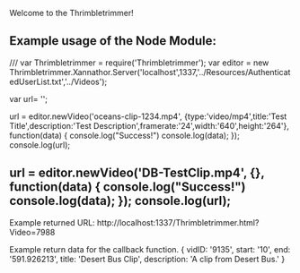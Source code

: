 Welcome to the Thrimbletrimmer!

Example usage of the Node Module:
-----------------------------------------------------------------------------------------------
/// <reference path="../typings/tsd.d.ts" />
var Thrimbletrimmer = require('Thrimbletrimmer');
var editor = new Thrimbletrimmer.Xannathor.Server('localhost',1337,'../Resources/AuthenticatedUserList.txt','../Videos');

var url= '';

url = editor.newVideo('oceans-clip-1234.mp4', 
							{type:'video/mp4',title:'Test Title',description:'Test Description',framerate:'24',width:'640',height:'264'}, 
							function(data) {
	console.log("Success!")
	console.log(data);
});
console.log(url);

url = editor.newVideo('DB-TestClip.mp4', {}, function(data) {
	console.log("Success!")
	console.log(data);
});
console.log(url);
-----------------------------------------------------------------------------------------------

Example returned URL:
http://localhost:1337/Thrimbletrimmer.html?Video=7988

Example return data for the callback function.
{ vidID: '9135',
  start: '10',
  end: '591.926213',
  title: 'Desert Bus Clip',
  description: 'A clip from Desert Bus.' }